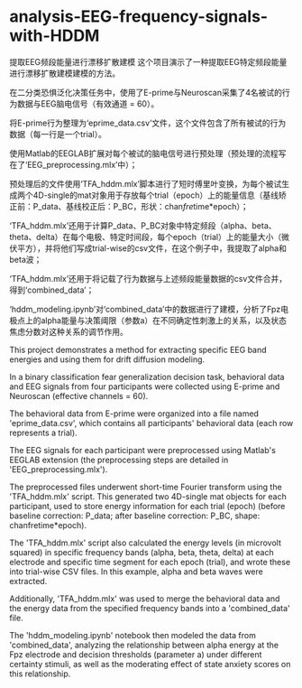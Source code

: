 # analysis-EEG-frequency-signals-with-HDDM
提取EEG频段能量进行漂移扩散建模
这个项目演示了一种提取EEG特定频段能量进行漂移扩散建模建模的方法。

在二分类恐惧泛化决策任务中，使用了E-prime与Neuroscan采集了4名被试的行为数据与EEG脑电信号（有效通道 = 60）。

将E-prime行为整理为‘eprime_data.csv’文件，这个文件包含了所有被试的行为数据（每一行是一个trial）。

使用Matlab的EEGLAB扩展对每个被试的脑电信号进行预处理（预处理的流程写在了‘EEG_preprocessing.mlx’中）；

预处理后的文件使用‘TFA_hddm.mlx’脚本进行了短时傅里叶变换，为每个被试生成两个4D-single的mat对象用于存放每个trial（epoch）上的能量信息（基线矫正前：P_data、基线校正后：P_BC，形状：chan*fre*time*epoch）；

‘TFA_hddm.mlx’还用于计算P_data、P_BC对象中特定频段（alpha、beta、theta、delta）在每个电极、特定时间段，每个epoch（trial）上的能量大小（微伏平方），并将他们写成trial-wise的csv文件，在这个例子中，我提取了alpha和beta波；

‘TFA_hddm.mlx’还用于将记载了行为数据与上述频段能量数据的csv文件合并，得到‘combined_data’；

‘hddm_modeling.ipynb’对‘combined_data’中的数据进行了建模，分析了Fpz电极点上的alpha能量与决策阈限（参数a）在不同确定性刺激上的关系，以及状态焦虑分数对这种关系的调节作用。



This project demonstrates a method for extracting specific EEG band energies and using them for drift diffusion modeling.

In a binary classification fear generalization decision task, behavioral data and EEG signals from four participants were collected using E-prime and Neuroscan (effective channels = 60).

The behavioral data from E-prime were organized into a file named 'eprime_data.csv', which contains all participants' behavioral data (each row represents a trial).

The EEG signals for each participant were preprocessed using Matlab's EEGLAB extension (the preprocessing steps are detailed in 'EEG_preprocessing.mlx').

The preprocessed files underwent short-time Fourier transform using the 'TFA_hddm.mlx' script. This generated two 4D-single mat objects for each participant, used to store energy information for each trial (epoch) (before baseline correction: P_data; after baseline correction: P_BC, shape: chanfretime*epoch).

The 'TFA_hddm.mlx' script also calculated the energy levels (in microvolt squared) in specific frequency bands (alpha, beta, theta, delta) at each electrode and specific time segment for each epoch (trial), and wrote these into trial-wise CSV files. In this example, alpha and beta waves were extracted.

Additionally, 'TFA_hddm.mlx' was used to merge the behavioral data and the energy data from the specified frequency bands into a 'combined_data' file.

The 'hddm_modeling.ipynb' notebook then modeled the data from 'combined_data', analyzing the relationship between alpha energy at the Fpz electrode and decision thresholds (parameter a) under different certainty stimuli, as well as the moderating effect of state anxiety scores on this relationship.
